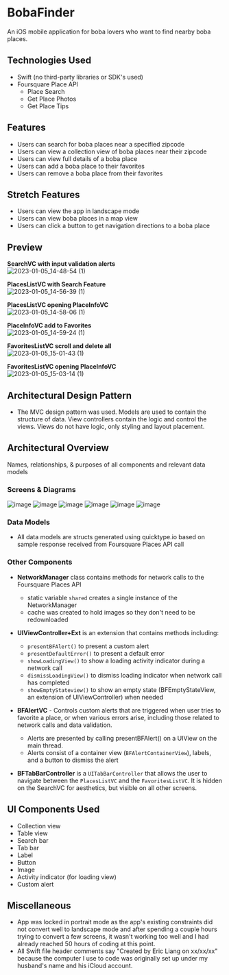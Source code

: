 # BobaFinder

An iOS mobile application for boba lovers who want to find nearby boba places.

## Technologies Used

- Swift (no third-party libraries or SDK's used)
- Foursquare Place API 
    - Place Search
    - Get Place Photos
    - Get Place Tips



## Features

- Users can search for boba places near a specified zipcode
- Users can view a collection view of boba places near their zipcode
- Users can view full details of a boba place
- Users can add a boba place to their favorites
- Users can remove a boba place from their favorites


## Stretch Features

- Users can view the app in landscape mode
- Users can view boba places in a map view
- Users can click a button to get navigation directions to a boba place


## Preview

**SearchVC with input validation alerts**\
![2023-01-05_14-48-54 (1)](https://user-images.githubusercontent.com/95596680/210895750-6820af18-09f0-4861-acd7-3a73db706516.gif)

**PlacesListVC with Search Feature**\
![2023-01-05_14-56-39 (1)](https://user-images.githubusercontent.com/95596680/210896102-336a0406-dcf6-4411-b7ac-1341025398f2.gif)


**PlacesListVC opening PlaceInfoVC**\
![2023-01-05_14-58-06 (1)](https://user-images.githubusercontent.com/95596680/210896264-7c413a6e-f208-43b5-bdcb-fac2eaa9973c.gif)

**PlaceInfoVC add to Favorites**\
![2023-01-05_14-59-24 (1)](https://user-images.githubusercontent.com/95596680/210896423-c749e668-3bc3-40e3-9abe-51315f2e1b56.gif)

**FavoritesListVC scroll and delete all**\
![2023-01-05_15-01-43 (1)](https://user-images.githubusercontent.com/95596680/210896672-4026c6e5-9def-4f5e-9abb-8c2f06ff119d.gif)

**FavoritesListVC opening PlaceInfoVC**\
![2023-01-05_15-03-14 (1)](https://user-images.githubusercontent.com/95596680/210896817-dddb1d95-27e6-468a-bc5d-63d619b751d9.gif)




## Architectural Design Pattern
- The MVC design pattern was used. Models are used to contain the structure of data. View controllers contain the logic and control the views. Views do not have logic, only styling and layout placement.



## Architectural Overview 
Names, relationships, & purposes of all components and relevant data models

### Screens & Diagrams
![image](https://user-images.githubusercontent.com/95596680/211235614-890bba45-13a0-49b4-9182-2f0ed9e54752.png)
![image](https://user-images.githubusercontent.com/95596680/211236119-751c72cf-66e6-42c4-ad24-967a50a2cfab.png)
![image](https://user-images.githubusercontent.com/95596680/211236251-692dfbbe-a457-4687-a80c-cb83678f8443.png)
![image](https://user-images.githubusercontent.com/95596680/211236274-bd23ce59-243c-473c-ad30-97b576521f19.png)
![image](https://user-images.githubusercontent.com/95596680/211236290-651cb783-910a-4187-acb4-1bbf172b83f0.png)
![image](https://user-images.githubusercontent.com/95596680/211235842-5b9182d2-7cb6-4e45-a3f0-94cd1cbb78b9.png)

            
### Data Models
- All data models are structs generated using quicktype.io based on sample response received from Foursquare Places API call
        
### Other Components
- **NetworkManager** class contains methods for network calls to the Foursquare Places API
    - static variable `shared` creates a single instance of the NetworkManager
    - cache was created to hold images so they don't need to be redownloaded

- **UIViewController+Ext** is an extension that contains methods including:
    - `presentBFAlert()` to present a custom alert
    - `presentDefaultError()` to present a default error
    - `showLoadingView()` to show a loading activity indicator during a network call
    - `dismissLoadingView()` to dismiss loading indicator when network call has completed
    - `showEmptyStateview()` to show an empty state (BFEmptyStateView, an extension of UIViewController) when needed

- **BFAlertVC** - Controls custom alerts that are triggered when user tries to favorite a place, or when various errors arise, including those related to network calls and data validation.
    - Alerts are presented by calling presentBFAlert() on a UIView on the main thread.
    - Alerts consist of a container view (`BFAlertContainerView`), labels, and a button to dismiss the alert

- **BFTabBarController** is a `UITabBarController` that allows the user to navigate between the `PlacesListVC` and the `FavoritesListVC`. It is hidden on the SearchVC for aesthetics, but visible on all other screens.



## UI Components Used

- Collection view
- Table view
- Search bar
- Tab bar
- Label
- Button
- Image
- Activity indicator (for loading view)
- Custom alert


## Miscellaneous
- App was locked in portrait mode as the app's existing constraints did not convert well to landscape mode and after spending a couple hours trying to convert a few screens, it wasn't working too well and I had already reached 50 hours of coding at this point.
- All Swift file header comments say "Created by Eric Liang on xx/xx/xx" because the computer I use to code was originally set up under my husband's name and his iCloud account.
